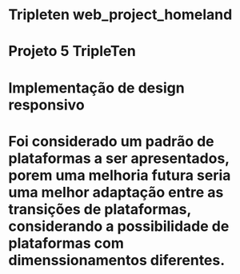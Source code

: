 # Tripleten web_project_homeland

# Projeto 5 TripleTen

# Implementação de design responsivo

# Foi considerado um padrão de plataformas a ser apresentados, porem uma melhoria futura seria uma melhor adaptação entre as transições de plataformas, considerando a possibilidade de plataformas com dimenssionamentos diferentes.
